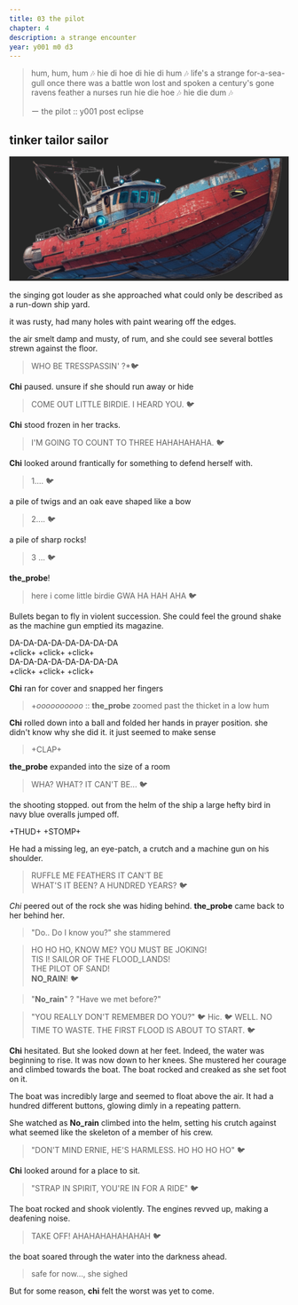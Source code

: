 ```yaml
---
title: 03 the pilot  
chapter: 4  
description: a strange encounter
year: y001 m0 d3  
---
```


> 
> hum, hum, hum 🎶
> hie di hoe di
> hie di hum 🎶
> life's a strange
> for-a-sea-gull 
> once there was 
> a battle won 
> lost and spoken
> a century's gone
> ravens feather a
> nurses run
> hie die hoe 🎶
> hie die dum 🎶
>
> ー the pilot :: y001 post eclipse

## tinker tailor sailor
![boat](./boat.png)

the singing got louder as she approached what could only be described as a run-down ship yard. 

it was rusty, had many holes with paint wearing off the edges.

the air smelt damp and musty, of rum, and she could see several bottles strewn against the floor.

> WHO BE TRESSPASSIN' ?*🐦

**Chi** paused. unsure if she should run away or hide

> COME OUT LITTLE BIRDIE. I HEARD YOU. 🐦

**Chi** stood frozen in her tracks.

> I'M GOING TO COUNT TO THREE HAHAHAHAHA. 🐦

**Chi** looked around frantically for something to defend herself with.

> 1.... 🐦

a pile of twigs and an oak eave shaped like a bow

> 2.... 🐦

a pile of sharp rocks! 

 > 3 ... 🐦

**the_probe**!

> here i come little birdie GWA HA HAH AHA 🐦

Bullets began to fly in violent succession. She could feel the ground shake as the machine gun emptied its magazine.

DA-DA-DA-DA-DA-DA-DA-DA\
+click+ +click+ +click+\
DA-DA-DA-DA-DA-DA-DA-DA\
+click+ +click+ +click+

**Chi** ran for cover and snapped her fingers

> +*oooooooooo* :: **the_probe** zoomed past the thicket in a low hum

**Chi** rolled down into a ball and folded her hands in prayer position. she didn't know why she did it. it just seemed to make sense

> +CLAP+

**the_probe** expanded into the size of a room

> WHA? WHAT? IT CAN'T BE... 🐦

the shooting stopped. out from the helm of the ship a large hefty bird in navy blue overalls jumped off.

+THUD+ 
+STOMP+

He had a missing leg, an eye-patch, a crutch and a machine gun on his shoulder.

> RUFFLE ME FEATHERS IT CAN'T BE \
> WHAT'S IT BEEN? A HUNDRED YEARS? 🐦

*Chi* peered out of the rock she was hiding behind. **the_probe** came back to her behind her.

> "Do.. Do I know you?" she stammered

> HO HO HO, KNOW ME? YOU MUST BE JOKING! \
> TIS I! SAILOR OF THE FLOOD_LANDS! \
> THE PILOT OF SAND! \
> **NO_RAIN**! 🐦

> "**No_rain**" ? "Have we met before?"

> "YOU REALLY DON'T REMEMBER DO YOU?" 🐦
> Hic. 🐦
> WELL. NO TIME TO WASTE. THE FIRST FLOOD IS ABOUT TO START. 🐦

**Chi** hesitated. But she looked down at her feet. Indeed, the water was beginning to rise. It was now down to her knees. She mustered her courage and climbed towards the boat. The boat rocked and creaked as she set foot on it.

The boat was incredibly large and seemed to float above the air. It had a hundred different buttons, glowing dimly in a repeating pattern. 

She watched as **No_rain** climbed into the helm, setting his crutch against what seemed like the skeleton of a member of his crew.

> "DON'T MIND ERNIE, HE'S HARMLESS. HO HO HO HO" 🐦

**Chi** looked around for a place to sit.

> "STRAP IN SPIRIT, YOU'RE IN FOR A RIDE" 🐦

The boat rocked and shook violently. The engines revved up, making a deafening noise.

> TAKE OFF! AHAHAHAHAHAHAH 🐦

the boat soared through the water into the darkness ahead.

> safe for now..., she sighed

But for some reason, **chi** felt the worst was yet to come.